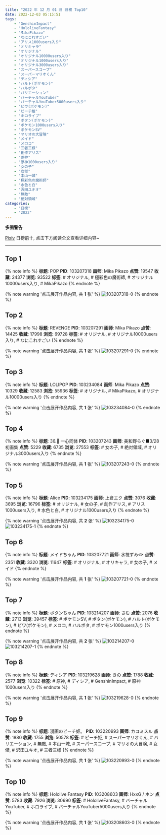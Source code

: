 ```yaml
---
title: "2022 年 12 月 01 日 日榜 Top10"
date: 2022-12-03 05:15:51
tags:
    - "GenshinImpact"
    - "HololiveFantasy"
    - "MikaPikazo"
    - "なにこれすごい"
    - "アリス1000users入り"
    - "オリキャラ"
    - "オリジナル"
    - "オリジナル10000users入り"
    - "オリジナル1000users入り"
    - "オリジナル3000users入り"
    - "スーパースコープ"
    - "スーパーマリオくん"
    - "ディシア"
    - "ハルト(ポケモン)"
    - "ハルボタ"
    - "バリエーション"
    - "バーチャルYouTuber"
    - "バーチャルYouTuber5000users入り"
    - "ビワ(ポケモン)"
    - "ピーチ姫"
    - "ホロライブ"
    - "ボタン(ポケモン)"
    - "ポケモン1000users入り"
    - "ポケモンSV"
    - "マリオの大冒険"
    - "メイド"
    - "メロコ"
    - "三者三様"
    - "創作アリス"
    - "原神"
    - "原神1000users入り"
    - "女の子"
    - "女傑"
    - "本山一城"
    - "極彩色の魔術師"
    - "水色と白"
    - "沢田ユキオ"
    - "無敵"
    - "絶対領域"
categories:
    - "日榜"
    - "2022"
---
```


<i class="fa fa-triangle-exclamation"></i>**多图警告**<i class="fa fa-triangle-exclamation"></i>

[Pixiv](https://www.pixiv.net/) 日榜前十, 点击下方阅读全文查看详细内容~

<!-- more -->

---

## Top 1

{% note info %}
**标题**: POP
**PID**: 103207318 **画师**: Mika Pikazo
**点赞**: 19547 **收藏**: 24377 **浏览**: 93522
**标签**: # オリジナル, # 極彩色の魔術師, # オリジナル10000users入り, # MikaPikazo
{% endnote %}

{% note warning '点击展开作品内容, 共 **1** 张' %}
![103207318-0](https://i.pixiv.re/img-original/img/2022/11/30/00/02/24/103207318_p0.png)
{% endnote %}

## Top 2

{% note info %}
**标题**: REVENGE
**PID**: 103207291 **画师**: Mika Pikazo
**点赞**: 14425 **收藏**: 17998 **浏览**: 69728
**标签**: # オリジナル, # オリジナル10000users入り, # なにこれすごい
{% endnote %}

{% note warning '点击展开作品内容, 共 **1** 张' %}
![103207291-0](https://i.pixiv.re/img-original/img/2022/11/30/00/01/42/103207291_p0.png)
{% endnote %}

## Top 3

{% note info %}
**标题**: LOLIPOP
**PID**: 103234084 **画师**: Mika Pikazo
**点赞**: 10329 **收藏**: 12583 **浏览**: 55936
**标签**: # オリジナル, # MikaPikazo, # オリジナル10000users入り
{% endnote %}

{% note warning '点击展开作品内容, 共 **1** 张' %}
![103234084-0](https://i.pixiv.re/img-original/img/2022/12/01/00/00/03/103234084_p0.png)
{% endnote %}

## Top 4

{% note info %}
**标题**: 36.🧬 一心同体
**PID**: 103207243 **画师**: 美和野らぐ■3/28初画集
**点赞**: 5229 **收藏**: 6735 **浏览**: 27553
**标签**: # 女の子, # 絶対領域, # オリジナル3000users入り
{% endnote %}

{% note warning '点击展开作品内容, 共 **1** 张' %}
![103207243-0](https://i.pixiv.re/img-original/img/2022/11/30/00/01/05/103207243_p0.png)
{% endnote %}

## Top 5

{% note info %}
**标题**: Alice
**PID**: 103234175 **画师**: 上倉エク
**点赞**: 3076 **收藏**: 3695 **浏览**: 16796
**标签**: # オリジナル, # 女の子, # 創作アリス, # アリス1000users入り, # 水色と白, # オリジナル1000users入り
{% endnote %}

{% note warning '点击展开作品内容, 共 **2** 张' %}
![103234175-0](https://i.pixiv.re/img-original/img/2022/12/01/00/00/19/103234175_p0.jpg)
![103234175-1](https://i.pixiv.re/img-original/img/2022/12/01/00/00/19/103234175_p1.jpg)
{% endnote %}

## Top 6

{% note info %}
**标题**: メイドちゃん
**PID**: 103207721 **画师**: 水視ずみ🐟
**点赞**: 2351 **收藏**: 3320 **浏览**: 11647
**标签**: # オリジナル, # オリキャラ, # 女の子, # メイド
{% endnote %}

{% note warning '点击展开作品内容, 共 **1** 张' %}
![103207721-0](https://i.pixiv.re/img-original/img/2022/11/30/00/12/47/103207721_p0.png)
{% endnote %}

## Top 7

{% note info %}
**标题**: ボタンちゃん
**PID**: 103214207 **画师**: さむ
**点赞**: 2076 **收藏**: 2713 **浏览**: 39457
**标签**: # ポケモンSV, # ボタン(ポケモン), # ハルト(ポケモン), # ビワ(ポケモン), # メロコ, # ハルボタ, # ポケモン1000users入り
{% endnote %}

{% note warning '点击展开作品内容, 共 **2** 张' %}
![103214207-0](https://i.pixiv.re/img-original/img/2022/11/30/07/47/33/103214207_p0.jpg)
![103214207-1](https://i.pixiv.re/img-original/img/2022/11/30/07/47/33/103214207_p1.jpg)
{% endnote %}

## Top 8

{% note info %}
**标题**: ディシア
**PID**: 103219628 **画师**: きの
**点赞**: 1788 **收藏**: 2577 **浏览**: 10322
**标签**: # 原神, # ディシア, # GenshinImpact, # 原神1000users入り
{% endnote %}

{% note warning '点击展开作品内容, 共 **1** 张' %}
![103219628-0](https://i.pixiv.re/img-original/img/2022/11/30/14/34/08/103219628_p0.jpg)
{% endnote %}

## Top 9

{% note info %}
**标题**: 漫画のピーチ姫。
**PID**: 103220993 **画师**: カコミスル
**点赞**: 1880 **收藏**: 1755 **浏览**: 50578
**标签**: # ピーチ姫, # スーパーマリオくん, # バリエーション, # 無敵, # 本山一城, # スーパースコープ, # マリオの大冒険, # 女傑, # 沢田ユキオ, # 三者三様
{% endnote %}

{% note warning '点击展开作品内容, 共 **1** 张' %}
![103220993-0](https://i.pixiv.re/img-original/img/2022/11/30/16/52/54/103220993_p0.jpg)
{% endnote %}

## Top 10

{% note info %}
**标题**: Hololive Fantasy
**PID**: 103208603 **画师**: HxxG / ホン
**点赞**: 5783 **收藏**: 7926 **浏览**: 30690
**标签**: # HololiveFantasy, # バーチャルYouTuber, # ホロライブ, # バーチャルYouTuber5000users入り
{% endnote %}

{% note warning '点击展开作品内容, 共 **1** 张' %}
![103208603-0](https://i.pixiv.re/img-original/img/2022/11/30/00/40/44/103208603_p0.png)
{% endnote %}
